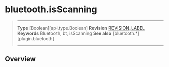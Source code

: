 # bluetooth.isScanning

> --------------------- ------------------------------------------------------------------------------------------
> __Type__              [Boolean][api.type.Boolean]
> __Revision__          [REVISION_LABEL](REVISION_URL)
> __Keywords__          Bluetooth, bt, isScanning
> __See also__          [bluetooth.*][plugin.bluetooth]
> --------------------- ------------------------------------------------------------------------------------------

## Overview